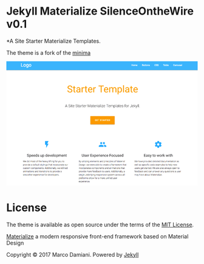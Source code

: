 # Jekyll Materialize SilenceOntheWire v0.1

*A Site Starter Materialize Templates.

The theme is a fork of the [minima][1]

![minima theme preview](/screenshot.png)


# License

The theme is available as open source under the terms of the [MIT License][2].

[Materialize][3] a  modern responsive front-end framework based on Material Design

Copyright © 2017 Marco Damiani. Powered by <a href="http://jekyllrb.com">Jekyll</a>

[1]: https://github.com/jekyll/minima
[2]: https://opensource.org/licenses/MIT
[3]: http://materializecss.com/
